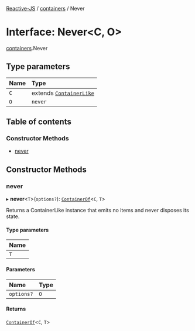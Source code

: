 [Reactive-JS](../README.md) / [containers](../modules/containers.md) / Never

# Interface: Never<C, O\>

[containers](../modules/containers.md).Never

## Type parameters

| Name | Type |
| :------ | :------ |
| `C` | extends [`ContainerLike`](containers.ContainerLike.md) |
| `O` | `never` |

## Table of contents

### Constructor Methods

- [never](containers.Never.md#never)

## Constructor Methods

### never

▸ **never**<`T`\>(`options?`): [`ContainerOf`](../modules/containers.md#containerof)<`C`, `T`\>

Returns a ContainerLike instance that emits no items and never disposes its state.

#### Type parameters

| Name |
| :------ |
| `T` |

#### Parameters

| Name | Type |
| :------ | :------ |
| `options?` | `O` |

#### Returns

[`ContainerOf`](../modules/containers.md#containerof)<`C`, `T`\>
